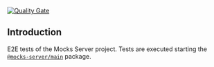 [![Quality Gate][quality-gate-image]][quality-gate-url]

## Introduction

E2E tests of the Mocks Server project. Tests are executed starting the [`@mocks-server/main`](../../README.md) package.

[quality-gate-image]: https://sonarcloud.io/api/project_badges/measure?project=mocks-server_main_main-e2e&metric=alert_status
[quality-gate-url]: https://sonarcloud.io/dashboard?id=mocks-server_main_main-e2e
